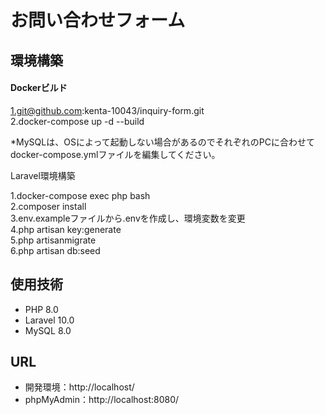 # お問い合わせフォーム  
## 環境構築  
#### Dockerビルド  

  1.git@github.com:kenta-10043/inquiry-form.git  
  2.docker-compose up -d --build  

  *MySQLは、OSによって起動しない場合があるのでそれぞれのPCに合わせてdocker-compose.ymlファイルを編集してください。  

Laravel環境構築  

1.docker-compose exec php bash  
2.composer install  
3.env.exampleファイルから.envを作成し、環境変数を変更  
4.php artisan key:generate  
5.php artisanmigrate  
6.php artisan db:seed  

## 使用技術  

* PHP 8.0
* Laravel 10.0
* MySQL 8.0

## URL  
* 開発環境：http://localhost/
* phpMyAdmin：http://localhost:8080/

  

